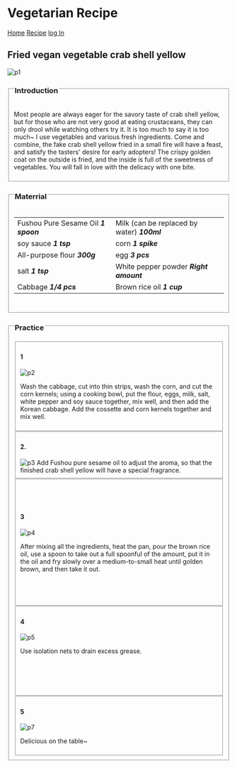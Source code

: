 <!DOCTYPE html>
<html lang="en" >
    <haed>
        <link rel="stylesheet" href="styles.css">
    </haed>
    <h1>Vegetarian Recipe</h1>
    <div class="topnav">
        <a  href="home.html">Home</a>
        <a class="active" href="recipecss.html">Recipe</a>
        <a href="log.html">log In</a>
      </div> 
    <div class="row">        
        <div class="Fried vegan vegetable crab shell yellow">
          <h2>Fried vegan vegetable crab shell yellow</h2>
         <div>
          <img class="img1" img src="https://ali.xinshipu.cn/20180127_90/original/1517054632236.jpg@288w_216h_99q_1e_1c.jpg" alt="p1">
        <fieldset>
          <legend><h3>Introduction</h3></legend>
          <p>Most people are always eager for the savory taste of crab shell yellow, but for those who are not very good at eating crustaceans, they can only drool while watching others try it.
          It is too much to say it is too much~ I use vegetables and various fresh ingredients.
          Come and combine, the fake crab shell yellow fried in a small fire will have a feast, and satisfy the tasters' desire for early adopters! The crispy golden coat on the outside is fried, and the inside is full of the sweetness of vegetables. 
          You will fall in love with the delicacy with one bite.</p>
         </div>
        </fieldset>
        <div class="row 1">
         <fieldset>   
              <legend><h3>Materrial</h3></legend>
               <table>
                  <tr>
                    <td>Fushou Pure Sesame Oil  <i><strong>1 spoon</strong</i></td>
                    <td>Milk (can be replaced by water)  <i><strong>100ml</strong></i></td>
                 </tr> 
                 <tr> 
                     <td>soy sauce   <i><strong>1 tsp</strong></i></td>
                     <td>corn    <i><strong>1 spike</strong></i></td>
                 </tr>
                 <tr>
                   <td>All-purpose flour  <i><strong>300g</strong></i></td>
                   <td>egg   <i><strong>3 pcs</strong></i></td>
                 </tr>
                 <tr>
                   <td>salt  <i><strong>1 tsp</strong></i></td>
                   <td>White pepper powder  <i><strong>Right amount </strong></i></td>
                 </tr>  
                 <tr>
                   <td>Cabbage  <i><strong>1/4 pcs</strong></i></td>
                   <td>Brown rice oil  <i><strong>1 cup</strong></i></td>       
                 </tr>
               </table> 
               <br/>
            </div>
          </fieldest>        
          <div class="row2">
        <fieldset>   
          <legend><h3>Practice</h3></legend>
             <fieldset>
              <h4>1</h4><img class="img2" img src="https://ali.xinshipu.cn/20180127_90/original/1517054631477.jpg@152w_118h_99q_1e_1c.jpg" alt="p2">
              <p>Wash the cabbage, cut into thin strips, wash the corn, and cut the corn kernels; using a cooking bowl, put the flour, eggs, milk, salt, white pepper and soy sauce together, mix well, and then add the Korean cabbage. 
              Add the cossette and corn kernels together and mix well.</p>
            </fieldset>
            <fieldset>
                <h4>2.</h4> 
              <img class="img3" img src="https://ali.xinshipu.cn/20180127_90/original/1517054631656.jpg@152w_118h_99q_1e_1c.jpg" alt="p3">
              Add Fushou pure sesame oil to adjust the aroma, so that the finished crab shell yellow will have a special fragrance.
            </fieldset>
            <fieldset>             
              <br/><br/><br/>
              <h4>3</h4><img class="img4" img src="https://ali.xinshipu.cn/20180127_90/original/1517054631878.jpg@152w_118h_99q_1e_1c.jpg" alt="p4">  
              <p>After mixing all the ingredients, heat the pan, pour the brown rice oil, use a spoon to take out a full spoonful of the amount, put it in the oil and fry slowly over a medium-to-small heat until golden brown, and then take it out.</p>
              <br/><br/><br/>
            </fieldset>
            <fieldset>
              <h4>4</h4><img class="img5" img src="https://ali.xinshipu.cn/20180127_90/original/1517054632038.jpg@152w_118h_99q_1e_1c.jpg" alt="p5">
              <p>Use isolation nets to drain excess grease.</p>
              <br/><br/><br/><br/>
           </fieldset>
          <fieldset>
              <h4>5</h4><img class="img6" img src="https://ali.xinshipu.cn/20180127_90/original/1517054632236.jpg@152w_118h_99q_1e_1c.jpg" alt="p7">
              <p>Delicious on the table~</p> 
      </fieldset>
          </fieldset>
     </div>
</html>
